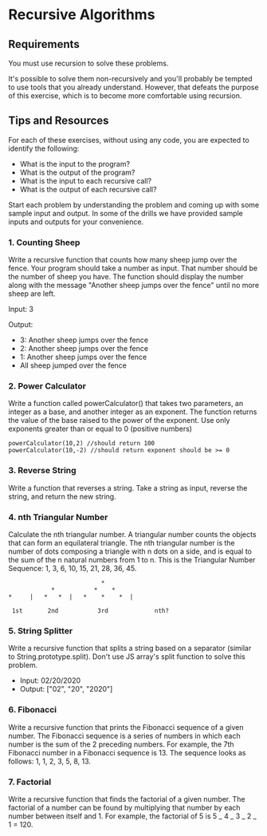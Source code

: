 # Recursive Algorithms

## Requirements

You must use recursion to solve these problems.

It's possible to solve them non-recursively and you'll probably be tempted to use tools that you already understand. However, that defeats the purpose of this exercise, which is to become more comfortable using recursion.

## Tips and Resources

For each of these exercises, without using any code, you are expected to identify the following:

- What is the input to the program?
- What is the output of the program?
- What is the input to each recursive call?
- What is the output of each recursive call?

Start each problem by understanding the problem and coming up with some sample input and output. In some of the drills we have provided sample inputs and outputs for your convenience.

### 1. Counting Sheep

Write a recursive function that counts how many sheep jump over the fence. Your program should take a number as input. That number should be the number of sheep you have. The function should display the number along with the message "Another sheep jumps over the fence" until no more sheep are left.

Input: 3

Output:

- 3: Another sheep jumps over the fence
- 2: Another sheep jumps over the fence
- 1: Another sheep jumps over the fence
- All sheep jumped over the fence

### 2. Power Calculator

Write a function called powerCalculator() that takes two parameters, an integer as a base, and another integer as an exponent. The function returns the value of the base raised to the power of the exponent. Use only exponents greater than or equal to 0 (positive numbers)

```
powerCalculator(10,2) //should return 100
powerCalculator(10,-2) //should return exponent should be >= 0
```

### 3. Reverse String

Write a function that reverses a string. Take a string as input, reverse the string, and return the new string.

### 4. nth Triangular Number

Calculate the nth triangular number. A triangular number counts the objects that can form an equilateral triangle. The nth triangular number is the number of dots composing a triangle with n dots on a side, and is equal to the sum of the n natural numbers from 1 to n. This is the Triangular Number Sequence: 1, 3, 6, 10, 15, 21, 28, 36, 45.

```
                          *
            *           *    *
*     |   *   *  |   *    *    *  |

 1st       2nd           3rd             nth?
```

### 5. String Splitter

Write a recursive function that splits a string based on a separator (similar to String.prototype.split). Don't use JS array's split function to solve this problem.

- Input: 02/20/2020
- Output: ["02", "20", "2020"]

### 6. Fibonacci

Write a recursive function that prints the Fibonacci sequence of a given number. The Fibonacci sequence is a series of numbers in which each number is the sum of the 2 preceding numbers. For example, the 7th Fibonacci number in a Fibonacci sequence is 13. The sequence looks as follows: 1, 1, 2, 3, 5, 8, 13.

### 7. Factorial

Write a recursive function that finds the factorial of a given number. The factorial of a number can be found by multiplying that number by each number between itself and 1. For example, the factorial of 5 is 5 _ 4 _ 3 _ 2 _ 1 = 120.
